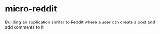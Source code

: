 # micro-reddit
Building an application similar to Reddit where a user can create a post and add comments to it.
